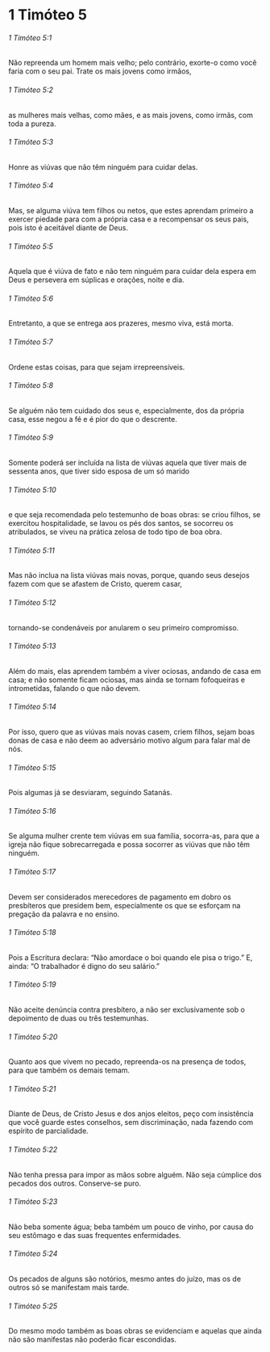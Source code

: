 # 1 Timóteo 5

###### 1 Timóteo 5:1

Não repreenda um homem mais velho; pelo contrário, exorte-o como você faria com o seu pai. Trate os mais jovens como irmãos,

###### 1 Timóteo 5:2

as mulheres mais velhas, como mães, e as mais jovens, como irmãs, com toda a pureza.

###### 1 Timóteo 5:3

Honre as viúvas que não têm ninguém para cuidar delas.

###### 1 Timóteo 5:4

Mas, se alguma viúva tem filhos ou netos, que estes aprendam primeiro a exercer piedade para com a própria casa e a recompensar os seus pais, pois isto é aceitável diante de Deus.

###### 1 Timóteo 5:5

Aquela que é viúva de fato e não tem ninguém para cuidar dela espera em Deus e persevera em súplicas e orações, noite e dia.

###### 1 Timóteo 5:6

Entretanto, a que se entrega aos prazeres, mesmo viva, está morta.

###### 1 Timóteo 5:7

Ordene estas coisas, para que sejam irrepreensíveis.

###### 1 Timóteo 5:8

Se alguém não tem cuidado dos seus e, especialmente, dos da própria casa, esse negou a fé e é pior do que o descrente.

###### 1 Timóteo 5:9

Somente poderá ser incluída na lista de viúvas aquela que tiver mais de sessenta anos, que tiver sido esposa de um só marido

###### 1 Timóteo 5:10

e que seja recomendada pelo testemunho de boas obras: se criou filhos, se exercitou hospitalidade, se lavou os pés dos santos, se socorreu os atribulados, se viveu na prática zelosa de todo tipo de boa obra.

###### 1 Timóteo 5:11

Mas não inclua na lista viúvas mais novas, porque, quando seus desejos fazem com que se afastem de Cristo, querem casar,

###### 1 Timóteo 5:12

tornando-se condenáveis por anularem o seu primeiro compromisso.

###### 1 Timóteo 5:13

Além do mais, elas aprendem também a viver ociosas, andando de casa em casa; e não somente ficam ociosas, mas ainda se tornam fofoqueiras e intrometidas, falando o que não devem.

###### 1 Timóteo 5:14

Por isso, quero que as viúvas mais novas casem, criem filhos, sejam boas donas de casa e não deem ao adversário motivo algum para falar mal de nós.

###### 1 Timóteo 5:15

Pois algumas já se desviaram, seguindo Satanás.

###### 1 Timóteo 5:16

Se alguma mulher crente tem viúvas em sua família, socorra-as, para que a igreja não fique sobrecarregada e possa socorrer as viúvas que não têm ninguém.

###### 1 Timóteo 5:17

Devem ser considerados merecedores de pagamento em dobro os presbíteros que presidem bem, especialmente os que se esforçam na pregação da palavra e no ensino.

###### 1 Timóteo 5:18

Pois a Escritura declara: “Não amordace o boi quando ele pisa o trigo.” E, ainda: “O trabalhador é digno do seu salário.”

###### 1 Timóteo 5:19

Não aceite denúncia contra presbítero, a não ser exclusivamente sob o depoimento de duas ou três testemunhas.

###### 1 Timóteo 5:20

Quanto aos que vivem no pecado, repreenda-os na presença de todos, para que também os demais temam.

###### 1 Timóteo 5:21

Diante de Deus, de Cristo Jesus e dos anjos eleitos, peço com insistência que você guarde estes conselhos, sem discriminação, nada fazendo com espírito de parcialidade.

###### 1 Timóteo 5:22

Não tenha pressa para impor as mãos sobre alguém. Não seja cúmplice dos pecados dos outros. Conserve-se puro.

###### 1 Timóteo 5:23

Não beba somente água; beba também um pouco de vinho, por causa do seu estômago e das suas frequentes enfermidades.

###### 1 Timóteo 5:24

Os pecados de alguns são notórios, mesmo antes do juízo, mas os de outros só se manifestam mais tarde.

###### 1 Timóteo 5:25

Do mesmo modo também as boas obras se evidenciam e aquelas que ainda não são manifestas não poderão ficar escondidas.

